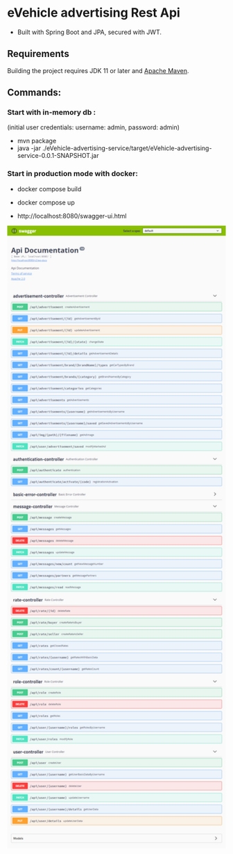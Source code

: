 
# eVehicle advertising Rest Api
- Built with Spring Boot and JPA, secured with JWT. 
## Requirements

Building the project requires JDK 11 or later and [Apache Maven](https://maven.apache.org/).

## Commands:


### Start with in-memory db :
 (initial user credentials: username: admin, password: admin)
- mvn package
- java -jar ./eVehicle-advertising-service/target/eVehicle-advertising-service-0.0.1-SNAPSHOT.jar
### Start in production mode with docker:
- docker compose build 
- docker compose up

- http://localhost:8080/swagger-ui.html 

<img src="documentation.png" width="900px">

